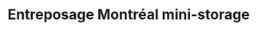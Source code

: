 ---
title: "Entreposage Montréal mini-storage"
url: /montreal/entreposage-montreal-mini-storage/
shop: Mieten
---